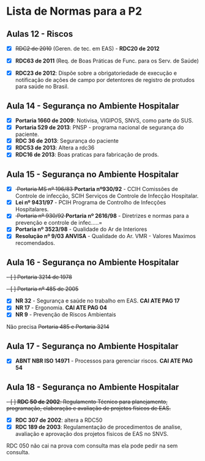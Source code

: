 # Lista de Normas para a P2

## Aulas 12 - Riscos
- [X] <s>RDC2 de 2010</s> (Geren. de tec. em EAS) - **RDC20 de 2012**

- [X] **RDC63 de 2011** (Req. de Boas Práticas de Func. para os Serv. de Saúde)

- [X] **RDC23 de 2012**: Dispõe sobre a obrigatoriedade de execução e notificação de ações de campo por detentores de registro de protudos para saúde no Brasil.

## Aula 14 - Segurança no Ambiente Hospitalar

- [X] **Portaria 1660 de 2009**: Notivisa, VIGIPOS,  SNVS, como parte do SUS.
- [X] **Portaria 529 de 2013**: PNSP - programa nacional de segurança do paciente.
- [X] **RDC 36 de 2013**: Segurança do paciente
- [X] **RDC53 de 2013**: Altera a rdc36
- [X] **RDC16 de 2013**: Boas praticas para fabricação de prods.

## Aula 15 - Segurança no Ambiente Hospitalar

- [X] <s> Portaria MS nº 196/83 </s> **Portaria nº930/92** - CCIH Comissões de Controle de infecção, SCIH Serviços de Controle de Infecção Hospitalar.
- [X] **Lei nº 9431/97** - PCIH Programa de Controlho de Infecções Hospitalares.
- [X] <s> Portaria nº 930/92 </s> **Portaria nº 2616/98** - Diretrizes e normas para a prevenção e controle de infec.....=
- [X] **Portaria nº 3523/98** - Qualidade do Ar de Interiores
- [X] **Resolução nº 9/03 ANVISA** - Qualidade do Ar. VMR - Valores Maximos recomendados.

## Aula 16 - Segurança no Ambiente Hospitalar

<s> - [ ] Portaria 3214 de 1978 </s>


<s>  - [ ] Portaria nº 485 de 2005  </s>


 - [X] **NR 32** - Segurança e saúde no trabalho em EAS. **CAI ATE PAG 17**
 - [X] **NR 17** - Ergonomia. **CAI ATE PAG 04**
 - [X] **NR 9** - Prevenção de Riscos Ambientais

 Não precisa <s> Portaria 485 e Portaria 3214 </s>

## Aula 17 - Segurança no Ambiente Hospitalar

- [X] **ABNT NBR ISO 14971** - Processos para gerenciar riscos. **CAI ATE PAG 54**

## Aula 18 - Segurança no Ambiente Hospitalar

<s> - [ ] **RDC 50 de 2002**: Regulamento Técnico para planejamento, programação, elaboração e avaliação de projetos físicos de EAS. </s>

- [X] **RDC 307 de 2002**: altera a RDC50
- [X] **RDC 189 de 2003**: Regulamentação de procedimentos de analise, avaliação e aprovação dos projetos fisicos de EAS no SNVS.

RDC 050 não cai na prova com consulta mas ela pode pedir na sem consulta.

